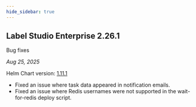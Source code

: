 ```yaml
---
hide_sidebar: true
---
```


## Label Studio Enterprise 2.26.1

<div class="onprem-highlight">Bug fixes</div>

*Aug 25, 2025*

Helm Chart version: [1.11.1](https://github.com/HumanSignal/charts/blob/master/heartex/label-studio/Chart.yaml)

- Fixed an issue where task data appeared in notification emails.
- Fixed an issue where Redis usernames were not supported in the wait-for-redis deploy script.



